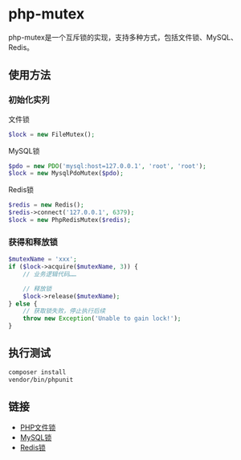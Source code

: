 # php-mutex
php-mutex是一个互斥锁的实现，支持多种方式，包括文件锁、MySQL、Redis。

 
## 使用方法

### 初始化实列

文件锁
```php
$lock = new FileMutex();
```

MySQL锁
```php
$pdo = new PDO('mysql:host=127.0.0.1', 'root', 'root');
$lock = new MysqlPdoMutex($pdo);
```

Redis锁
```php
$redis = new Redis();
$redis->connect('127.0.0.1', 6379);
$lock = new PhpRedisMutex($redis);
```

### 获得和释放锁

```php
$mutexName = 'xxx';
if ($lock->acquire($mutexName, 3)) {
    // 业务逻辑代码……

    // 释放锁
    $lock->release($mutexName);
} else {
    // 获取锁失败，停止执行后续
    throw new Exception('Unable to gain lock!');
}
```

## 执行测试

```bash
composer install
vendor/bin/phpunit
```

## 链接

* [PHP文件锁](https://www.php.net/flock)
* [MySQL锁](https://dev.mysql.com/doc/refman/5.7/en/locking-functions.html)
* [Redis锁](https://redis.io/commands/set/)